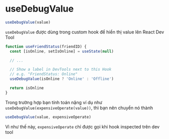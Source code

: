 # useDebugValue

```jsx
useDebugValue(value)
```

`useDebugValue` được dùng trong custom hook để hiển thị value lên React Dev Tool

```jsx
function useFriendStatus(friendID) {
  const [isOnline, setIsOnline] = useState(null)

  // ...

  // Show a label in DevTools next to this Hook
  // e.g. "FriendStatus: Online"
  useDebugValue(isOnline ? 'Online' : 'Offline')

  return isOnline
}
```

Trong trường hợp bạn tính toán nặng ví dụ như `useDebugValue(expensiveOperate(value))`, thì bạn nên chuyển nó
thành

```jsx
useDebugValue(value, expensiveOperate)
```

Vì như thế này, `expensiveOperate` chỉ được gọi khi hook inspected trên dev tool